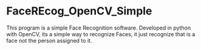 # FaceREcog_OpenCV_Simple
This program is a simple Face Recognition software.
Developed in python with OpenCV, its a simple way to recognize Faces, it just recognize that is a face not the person assigned to it.
